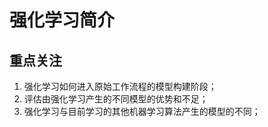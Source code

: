# 强化学习简介

## 重点关注
1. 强化学习如何进入原始工作流程的模型构建阶段；
2. 评估由强化学习产生的不同模型的优势和不足；
3. 强化学习与目前学习的其他机器学习算法产生的模型的不同；
